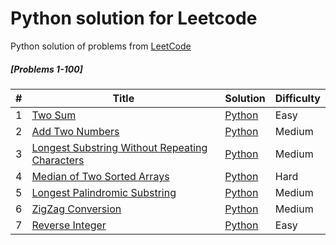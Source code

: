 # Python solution for Leetcode
Python solution of problems from [LeetCode](https://leetcode.com/)


##### [Problems 1-100]
| # | Title | Solution | Difficulty |
|---| ----- | -------- | ---------- |
|1|[Two Sum](https://leetcode.com/problems/two-sum/)| [Python](https://github.com/lakshaygoyal425/Leetcode/blob/main/1-100/Two%20Sum.py)|Easy|
|2|[Add Two Numbers](https://leetcode.com/problems/add-two-numbers/)| [Python](https://github.com/lakshaygoyal425/Leetcode/blob/main/1-100/Add%20Two%20Numbers.py)|Medium|
|3|[Longest Substring Without Repeating Characters](https://leetcode.com/problems/longest-substring-without-repeating-characters/)| [Python](https://github.com/lakshaygoyal425/Leetcode/blob/main/1-100/Longest%20Substring%20Without%20Repeating%20Characters.py)|Medium|
|4|[Median of Two Sorted Arrays](https://leetcode.com/problems/median-of-two-sorted-arrays/)| [Python](https://github.com/lakshaygoyal425/Leetcode/blob/main/1-100/Median%20of%20Two%20Sorted%20Arrays.py)|Hard|
|5|[Longest Palindromic Substring](https://leetcode.com/problems/longest-palindromic-substring/)| [Python](https://github.com/lakshaygoyal425/Leetcode/blob/main/1-100/Longest%20Palindromic%20Substring.py)|Medium|
|6|[ZigZag Conversion](https://leetcode.com/problems/zigzag-conversion/)| [Python](https://github.com/lakshaygoyal425/Leetcode/blob/main/1-100/ZigZag%20Conversion.py)|Medium|
|7|[Reverse Integer](https://leetcode.com/problems/reverse-integer/)| [Python](https://github.com/lakshaygoyal425/Leetcode/blob/main/1-100/Reverse%20Integer.py)|Easy|



